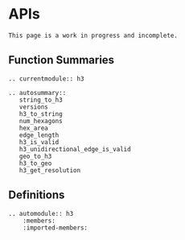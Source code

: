 # APIs

```{warning}
This page is a work in progress and incomplete.
```

## Function Summaries

```{eval-rst}
.. currentmodule:: h3

.. autosummary::
   string_to_h3
   versions
   h3_to_string
   num_hexagons
   hex_area
   edge_length
   h3_is_valid
   h3_unidirectional_edge_is_valid
   geo_to_h3
   h3_to_geo
   h3_get_resolution
```

## Definitions

```{eval-rst}
.. automodule:: h3
    :members:
    :imported-members:
```
